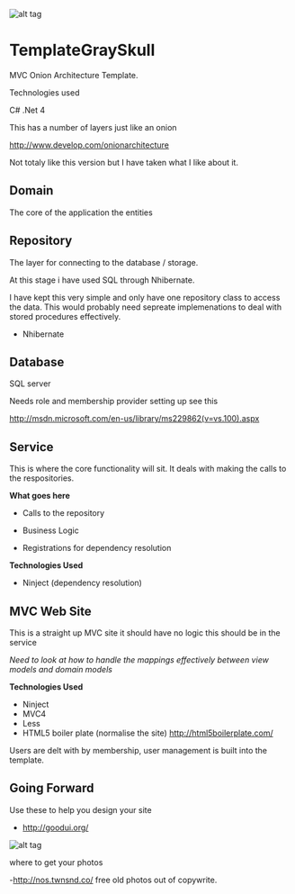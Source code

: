 ![alt tag](https://raw.github.com/PaulKGray/TemplateGraySkull/master/WebSite/Images/Grayskull.jpg)

TemplateGraySkull
=============

MVC Onion Architecture Template.

Technologies used 

C# .Net 4


This has a number of layers just like an onion

http://www.develop.com/onionarchitecture

Not totaly like this version but I have taken what I like about it.


Domain
--------------
The core of the application the entities 

Repository
--------------
The layer for connecting to the database / storage.

At this stage i have used SQL through Nhibernate.

I have kept this very simple and only have one repository class to access the data. This would probably need sepreate implemenations to deal with stored procedures effectively.

- Nhibernate


Database
--------------

SQL server

Needs role and membership provider setting up see this

http://msdn.microsoft.com/en-us/library/ms229862(v=vs.100).aspx


Service
--------------

This is where the core functionality will sit. It deals with making the calls to the respositories.

**What goes here**
- Calls to the repository  
- Business Logic

- Registrations for dependency resolution

**Technologies Used**
- Ninject (dependency resolution)

MVC Web Site
--------------
This is a straight up MVC site it should have no logic this should be in the service

*Need to look at how to handle the mappings effectively between view models and domain models*

**Technologies Used**
- Ninject
- MVC4
- Less
- HTML5 boiler plate (normalise the site) http://html5boilerplate.com/

Users are delt with by membership, user management is built into the template.

Going Forward
--------------

Use these to help you design your site


- http://goodui.org/

![alt tag](https://raw.github.com/PaulKGray/TemplateGraySkull/master/WebSite/Images/GrayBear.jpg)


where to get your photos

-http://nos.twnsnd.co/ free old photos out of copywrite.

